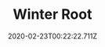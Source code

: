 ---
templateKey: blog-post
featuredpost: false
date: 2020-02-23T00:22:22.711Z
title: Winter Root
description: A starchy tuber.
type: forage
sellPrice: 70
energy: 25
health: 11
featuredimage: /img/Winter_Root.png
tags:
  - forageable
  - forage
  - Winter Seeds
  - Roots Platter
  - Winter Foraging Bundle
---
